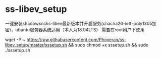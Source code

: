 # ss-libev_setup
一键安装shadowsocks-libev最新版本并开启服务(chacha20-ietf-poly1305加密)，ubuntu服务器系统适用（本人为18.04LTS）
需要在root用户下使用

wget -P ~ https://raw.githubusercontent.com/Phoveran/ss-libev_setup/master/sssetup.sh && sudo chmod +x sssetup.sh && sudo ./sssetup.sh
